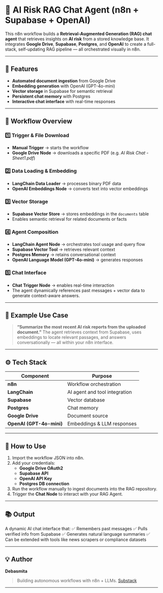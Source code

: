 
# 🧠 AI Risk RAG Chat Agent (n8n + Supabase + OpenAI)

This n8n workflow builds a **Retrieval-Augmented Generation (RAG) chat agent** that retrieves insights on **AI risk** from a stored knowledge base.
It integrates **Google Drive**, **Supabase**, **Postgres**, and **OpenAI** to create a full-stack, self-updating RAG pipeline — all orchestrated visually in n8n.

---

## 🚀 Features

* **Automated document ingestion** from Google Drive
* **Embedding generation** with OpenAI (GPT-4o-mini)
* **Vector storage** in Supabase for semantic retrieval
* **Persistent chat memory** with Postgres
* **Interactive chat interface** with real-time responses

---

## 🧩 Workflow Overview

### 1️⃣ Trigger & File Download

* **Manual Trigger** → starts the workflow
* **Google Drive Node** → downloads a specific PDF (e.g. *AI Risk Chat - Sheet1.pdf*)

### 2️⃣ Data Loading & Embedding

* **LangChain Data Loader** → processes binary PDF data
* **OpenAI Embeddings Node** → converts text into vector embeddings

### 3️⃣ Vector Storage

* **Supabase Vector Store** → stores embeddings in the `documents` table
* Enables semantic retrieval for related documents or facts

### 4️⃣ Agent Composition

* **LangChain Agent Node** → orchestrates tool usage and query flow
* **Supabase Vector Tool** → retrieves relevant context
* **Postgres Memory** → retains conversational context
* **OpenAI Language Model (GPT-4o-mini)** → generates responses

### 5️⃣ Chat Interface

* **Chat Trigger Node** → enables real-time interaction
* The agent dynamically references past messages + vector data to generate context-aware answers.

---

## 🧠 Example Use Case

> **“Summarize the most recent AI risk reports from the uploaded document.”**
> The agent retrieves context from Supabase, uses embeddings to locate relevant passages, and answers conversationally — all within your n8n interface.

---

## ⚙️ Tech Stack

| Component                | Purpose                       |
| ------------------------ | ----------------------------- |
| **n8n**                  | Workflow orchestration        |
| **LangChain**            | AI agent and tool integration |
| **Supabase**             | Vector database               |
| **Postgres**             | Chat memory                   |
| **Google Drive**         | Document source               |
| **OpenAI (GPT-4o-mini)** | Embeddings & LLM responses    |

---

## 🧩 How to Use

1. Import the workflow JSON into n8n.
2. Add your credentials:
   * **Google Drive OAuth2**
   * **Supabase API**
   * **OpenAI API Key**
   * **Postgres DB connection**
3. Run the workflow manually to ingest documents into the RAG repository.
4. Trigger the **Chat Node** to interact with your RAG Agent.

---

## 📚 Output

A dynamic AI chat interface that:
✅ Remembers past messages
✅ Pulls verified info from Supabase
✅ Generates natural language summaries
✅ Can be extended with tools like news scrapers or compliance datasets


---

## 💡 Author

**Debasmita**

> Building autonomous workflows with n8n + LLMs.
> [Substack](https://substack.com/@aiwatch101)

---

